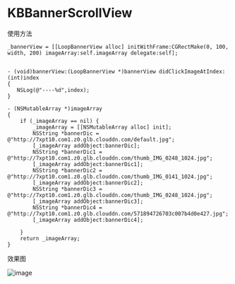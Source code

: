 # KBBannerScrollView

使用方法

    _bannerView = [[LoopBannerView alloc] initWithFrame:CGRectMake(0, 100, width, 200) imageArray:self.imageArray delegate:self];


    - (void)bannerView:(LoopBannerView *)bannerView didClickImageAtIndex:(int)index
    {
       NSLog(@"----%d",index);
    }

    - (NSMutableArray *)imageArray
    {
        if (_imageArray == nil) {
            _imageArray = [[NSMutableArray alloc] init];
            NSString *bannerDic = @"http://7xpt10.com1.z0.glb.clouddn.com/default.jpg";
            [_imageArray addObject:bannerDic];
            NSString *bannerDic1 = @"http://7xpt10.com1.z0.glb.clouddn.com/thumb_IMG_0248_1024.jpg";
            [_imageArray addObject:bannerDic1];
            NSString *bannerDic2 = @"http://7xpt10.com1.z0.glb.clouddn.com/thumb_IMG_0141_1024.jpg";
            [_imageArray addObject:bannerDic2];
            NSString *bannerDic3 = @"http://7xpt10.com1.z0.glb.clouddn.com/thumb_IMG_0248_1024.jpg";
            [_imageArray addObject:bannerDic3];
            NSString *bannerDic4 = @"http://7xpt10.com1.z0.glb.clouddn.com/571894726703c007b4d0e427.jpg";
            [_imageArray addObject:bannerDic4];
        
        }
        return _imageArray;
    }


效果图


![image](https://github.com/niuniuKobe/KBBannerScrollView/blob/master/KBLoopBannerViewDemo/demo.gif)
